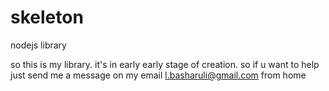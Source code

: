 skeleton
========

nodejs library

so this is my library.
it's in early early stage of creation.
so if u want to help just send me a message on my email
l.basharuli@gmail.com
from home